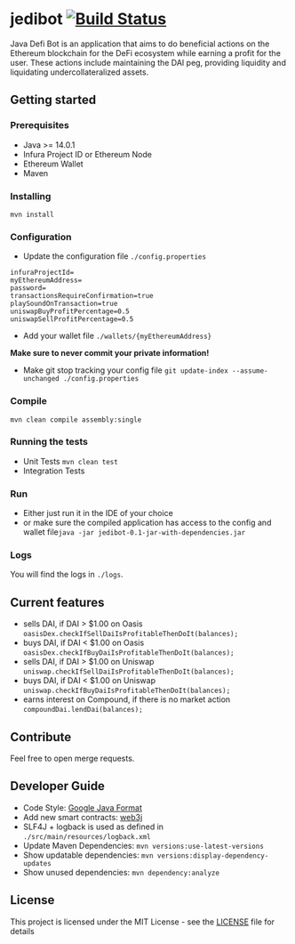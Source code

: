 # jedibot [![Build Status](https://travis-ci.com/DevelGao/jedibot.svg?branch=master)](https://travis-ci.com/DevelGao/jedibot)

Java Defi Bot is an application that aims to do beneficial actions on the Ethereum blockchain for the DeFi ecosystem while earning a profit for the user. These actions include maintaining the DAI peg, providing liquidity and liquidating undercollateralized assets.

## Getting started

### Prerequisites

- Java >= 14.0.1
- Infura Project ID or Ethereum Node
- Ethereum Wallet
- Maven

### Installing

```mvn install```

### Configuration

- Update the configuration file ```./config.properties```

```
infuraProjectId=
myEthereumAddress=
password=
transactionsRequireConfirmation=true
playSoundOnTransaction=true
uniswapBuyProfitPercentage=0.5
uniswapSellProfitPercentage=0.5
```

- Add your wallet file ```./wallets/{myEthereumAddress}```

__Make sure to never commit your private information!__

- Make git stop tracking your config file ```git update-index --assume-unchanged ./config.properties```

### Compile

```mvn clean compile assembly:single```

### Running the tests

- Unit Tests ```mvn clean test```
- Integration Tests

### Run 

- Either just run it in the IDE of your choice
- or make sure the compiled application has access to the config and wallet file```java -jar jedibot-0.1-jar-with-dependencies.jar```

### Logs

You will find the logs in ```./logs```.

## Current features

- sells DAI, if DAI > $1.00 on Oasis ```oasisDex.checkIfSellDaiIsProfitableThenDoIt(balances);```
- buys DAI, if DAI < $1.00 on Oasis ```oasisDex.checkIfBuyDaiIsProfitableThenDoIt(balances);```
- sells DAI, if DAI > $1.00 on Uniswap ```uniswap.checkIfSellDaiIsProfitableThenDoIt(balances);```
- buys DAI, if DAI < $1.00 on Uniswap ```uniswap.checkIfBuyDaiIsProfitableThenDoIt(balances);```
- earns interest on Compound, if there is no market action ```compoundDai.lendDai(balances);```

## Contribute

Feel free to open merge requests.

## Developer Guide

- Code Style: [Google Java Format](https://github.com/google/google-java-format/blob/master/README.md)
- Add new smart contracts: [web3j](https://github.com/web3j/web3j)
- SLF4J + logback is used as defined in ```./src/main/resources/logback.xml```
- Update Maven Dependencies: ```mvn versions:use-latest-versions```
- Show updatable dependencies: ```mvn versions:display-dependency-updates```
- Show unused dependencies: ```mvn dependency:analyze```

## License

This project is licensed under the MIT License - see the [LICENSE](LICENSE) file for details
